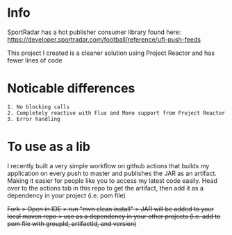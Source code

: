 # Info      
SportRadar has a hot publisher consumer library found here: https://developer.sportradar.com/football/reference/ufl-push-feeds

This project I created is a cleaner solution using Project Reactor and has fewer lines of code

# Noticable differences   
	1. No blocking calls  
	2. Completely reactive with Flux and Mono support from Project Reactor  
	3. Error handling  

# To use as a lib    
I recently built a very simple workflow on github actions that builds my application on every push to master and publishes the JAR as an artifact. Making it easier for people like you to access my latest code easily. Head over to the actions tab in this repo to get the artifact, then add it as a dependency in your project (i.e. pom file)

~~Fork > Open in IDE > run "mvn clean install" > JAR will be added to your local maven repo > use as a dependency in your other projects (i.e. add to pom file with groupId, artifactId, and version)~~

